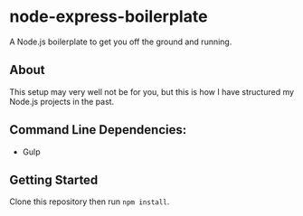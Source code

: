 # node-express-boilerplate

A Node.js boilerplate to get you off the ground and running.

## About

This setup may very well not be for you, but this is how I have structured my Node.js projects in the past.

## Command Line Dependencies:

* Gulp

## Getting Started

Clone this repository then run `npm install`.
